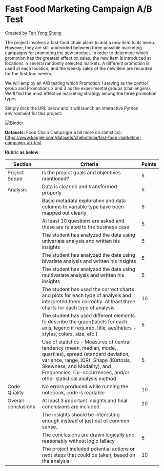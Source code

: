 # Fast Food Marketing Campaign A/B Test
Created by [Tan Yong Sheng](https://tanyongsheng.net/)

The project involves a fast-food chain plans to add a new item to its menu. However, they are still undecided between three possible marketing campaigns for promoting the new product.  In order to determine which promotion has the greatest effect on sales, the new item is introduced at locations in several randomly selected markets. A different promotion is used at each location, and the weekly sales of the new item are recorded for the first four weeks.

We will employ an A/B testing which Promotion 1 serving as the control group and Promotions 2 and 3 as the experimental groups (challengers). We'll find the most effective marketing strategy among the three promotion types.

Simply click the URL below and it will launch an interactive Python environment for this project:

[![Binder](https://mybinder.org/badge_logo.svg)](https://mybinder.org/v2/gh/tan-yong-sheng/business_analytics_env/main?urlpath=git-pull%3Frepo%3Dhttps%253A%252F%252Fgithub.com%252Ftan-yong-sheng%252Fbusiness_analytics%26urlpath%3Dlab%252Ftree%252Fbusiness_analytics%252Fiv%2BData%2BAnalysis%2B%2528Insight%2BGeneration%2529%252FFinal%2BProject%252FAssignment%2B5%252FEDA_Final_Project.ipynb%26branch%3Dmain)


**Datasets:** Food Chain Campaign( a bit more on statistics): https://www.kaggle.com/datasets/chebotinaa/fast-food-marketing-campaign-ab-test


**Rubric as below:**

| Section           | Criteria                                                                                                  | Points |
| ----------------- | --------------------------------------------------------------------------------------------------------- | ------ |
| Project Scope     | Is the project goals and objectives mentioned?                                                             | 5      |
| Analysis          | Data is cleaned and transformed properly                                                                   | 5      |
|                   | Basic metadata exploration and data columns to variable type have been mapped out clearly               | 5      |
|                   | At least 10 questions are asked and these are related to the business case                               | 5      |
|                   | The student has analyzed the data using univariate analysis and written his insights                     | 5      |
|                   | The student has analyzed the data using bivariate analysis and written his insights                       | 5      |
|                   | The student has analyzed the data using multivariate analysis and written his insights                     | 5      |
|                   | The student has used the correct charts and plots for each type of analysis and interpreted them correctly. At least three charts for each type of analysis | 10     |
|                   | The student has used different elements to describe the graph(labels for each axis, legend if required, title, aesthetics - styles, colors, size, etc.) | 5      |
|                   | Use of statistics - Measures of central tendency (mean, median, mode, quartiles), spread (standard deviation, variance, range, IQR), Shape (Kurtosis, Skewness, and Modality), and Frequencies, Co-occurrences, and/or other statistical analysis method | 5      |
| Code Quality      | No errors produced while running the notebook, code is readable                                           | 10     |
| Overall conclusions | At least 3 important insights and final conclusions are included.                                        | 20     |
|                   | The insights should be interesting enough instead of just out of common sense.                           |        |
|                   | The conclusions are drawn logically and reasonably without logic fallacy                                | 5      |
|                   | The project included potential actions or next steps that could be taken, based on the analysis           | 10     |
